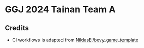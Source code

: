 # GGJ 2024 Tainan Team A

## Credits

- CI workflows is adapted from [NiklasEi/bevy_game_template](https://github.com/NiklasEi/bevy_game_template)

